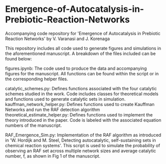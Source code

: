 # Emergence-of-Autocatalysis-in-Prebiotic-Reaction-Networks
Accompanying code repository for 'Emergence of Autocatalysis in Prebiotic Reaction Networks' by V. Varanasi and J. Korenaga


This repository includes all code used to generate figures and simulations in the aforementioned manuscript. A breakdown of the files included can be found below: 


figures.ipynb: The code used to produce the data and accompanying figures for the manuscript. All functions can be found within the script or in the corresponding helper files. 

catalytic_schemes.py: Defines functions associated with the four catalytic schemes studied in the work. Code includes classes for theoretical models and functions used to generate catalytic sets in simulation. 
kauffman_network_helper.py: Defines functions used to create Kauffman Networks and run the RAF detection algorithm
theoretical_estimate_helper.py: Defines functions used to implement the theory introduced in the paper. Code is labeled with the associated equation numbers of the manuscript. 

RAF_Emergence_Sim.py: Implementation of the RAF algorithm as introduced in 'W. Hordijk and M. Steel, Detecting autocatalytic, self-sustaining sets in chemical reaction systems'. This script is used to simulate the probability of observing an RAF set across multiple network sizes and average catalytic number, f, as shown in Fig 1 of the manuscript.  
